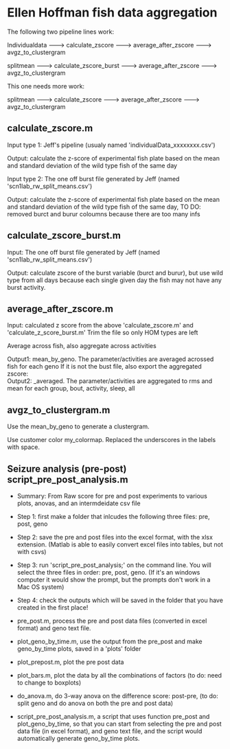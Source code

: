 # Ellen Hoffman fish data aggregation

The following two pipeline lines work:

Individualdata ---> calculate_zscore ---> average_after_zscore ---> avgz_to_clustergram

splitmean ---> calculate_zscore_burst ---> average_after_zscore ---> avgz_to_clustergram

This one needs more work:

splitmean ---> calculate_zscore ---> average_after_zscore ---> avgz_to_clustergram

## calculate_zscore.m
Input type 1: Jeff's pipeline (usualy named 'individualData_xxxxxxxx.csv')

Output: calculate the z-score of experimental fish plate based on the mean and standard deviation of the wild type fish of the same day

Input type 2: The one off burst file generated by Jeff (named 'scn1lab_rw_split_means.csv')

Output: calculate the z-score of experimental fish plate based on the mean and standard deviation of the wild type fish of the same day, TO DO: removed burct and burur coloumns because there are too many infs

## calculate_zscore_burst.m
Input: The one off burst file generated by Jeff (named 'scn1lab_rw_split_means.csv')

Output: calculate zscore of the burst variable (burct and burur), but use wild type from all days because each single given day the fish may not have any burst activity.

## average_after_zscore.m
Input: calculated z score from the above 'calculate_zscore.m' and 'calculate_z_score_burst.m'
Trim the file so only HOM types are left

Average across fish, also aggregate across activities

Output1: mean_by_geno. The parameter/activities are averaged acrossed fish for each geno
If it is not the bust file, also export the aggregated zscore:  
Output2: _averaged. The parameter/activities are aggregated to rms and mean for each group, bout, activity, sleep, all

## avgz_to_clustergram.m
Use the mean_by_geno to generate a clustergram.

Use customer color my_colormap. Replaced the underscores in the labels with space.

## Seizure analysis (pre-post) script_pre_post_analysis.m
* Summary: From Raw score for pre and post experiments to various plots, anovas, and an intermdeidate csv file
* Step 1: first make a folder that inlcudes the following three files: pre, post, geno
* Step 2: save the pre and post files into the excel format, with the xlsx extension. (Matlab is able to easily convert excel files into tables, but not with csvs)
* Step 3: run 'script_pre_post_analysis;' on the command line. You will select the three files in order: pre, post, geno. (If it's an windows computer it would show the prompt, but the prompts don't work in a Mac OS system)
* Step 4: check the outputs which will be saved in the folder that you have created in the first place!

* pre_post.m, process the pre and post data files (converted in excel format) and geno text file.
* plot_geno_by_time.m, use the output from the pre_post and make geno_by_time plots, saved in a 'plots' folder
* plot_prepost.m, plot the pre post data
* plot_bars.m, plot the data by all the combinations of factors (to do: need to change to boxplots)
* do_anova.m, do 3-way anova on the difference score: post-pre, (to do: split geno and do anova on both the pre and post data)
* script_pre_post_analysis.m, a script that uses function pre_post and plot_geno_by_time, so that you can start from selecting the pre and post data file (in excel format), and geno text file, and the script would automatically generate geno_by_time plots.
